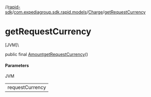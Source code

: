 //[rapid-sdk](../../../index.md)/[com.expediagroup.sdk.rapid.models](../index.md)/[Charge](index.md)/[getRequestCurrency](get-request-currency.md)

# getRequestCurrency

[JVM]\

public final [Amount](../-amount/index.md)[getRequestCurrency](get-request-currency.md)()

#### Parameters

JVM

| |
|---|
| requestCurrency |

